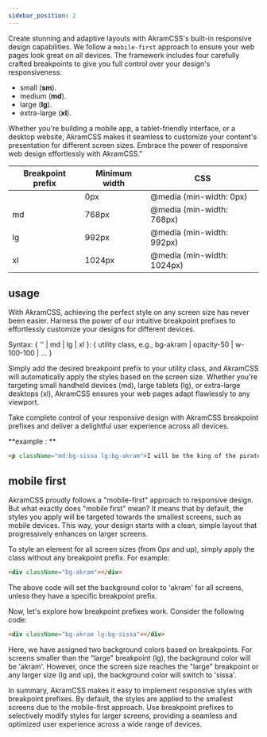 ```yaml
---
sidebar_position: 2
---
```


Create stunning and adaptive layouts with AkramCSS's built-in responsive design capabilities. We follow a `mobile-first` approach to ensure your web pages look great on all devices. The framework includes four carefully crafted breakpoints to give you full control over your design's responsiveness:

- small (**sm**).
- medium (**md**).
- large (**lg**).
- extra-large (**xl**).

Whether you're building a mobile app, a tablet-friendly interface, or a desktop website, AkramCSS makes it seamless to customize your content's presentation for different screen sizes. Embrace the power of responsive web design effortlessly with AkramCSS."

| **Breakpoint prefix** | **Minimum width** | **CSS**                    |
| --------------------- | ----------------- | -------------------------- |
|                       | 0px               | @media (min-width: 0px)    |
| md                    | 768px             | @media (min-width: 768px)  |
| lg                    | 992px             | @media (min-width: 992px)  |
| xl                    | 1024px            | @media (min-width: 1024px) |

## usage

With AkramCSS, achieving the perfect style on any screen size has never been easier. Harness the power of our intuitive breakpoint prefixes to effortlessly customize your designs for different devices.

Syntax: { '' | md | lg | xl }: { utility class, e.g., bg-akram | opacity-50 | w-100-100 | ... }

Simply add the desired breakpoint prefix to your utility class, and AkramCSS will automatically apply the styles based on the screen size. Whether you're targeting small handheld devices (md), large tablets (lg), or extra-large desktops (xl), AkramCSS ensures your web pages adapt flawlessly to any viewport.

Take complete control of your responsive design with AkramCSS breakpoint prefixes and deliver a delightful user experience across all devices.

**example : **

```html
<p className="md:bg-sissa lg:bg-akram">I will be the king of the pirates</p>
```

## mobile first

AkramCSS proudly follows a "mobile-first" approach to responsive design. But what exactly does "mobile first" mean? It means that by default, the styles you apply will be targeted towards the smallest screens, such as mobile devices. This way, your design starts with a clean, simple layout that progressively enhances on larger screens.

To style an element for all screen sizes (from 0px and up), simply apply the class without any breakpoint prefix. For example:

```html
<div className="bg-akram"></div>
```

The above code will set the background color to 'akram' for all screens, unless they have a specific breakpoint prefix.

Now, let's explore how breakpoint prefixes work. Consider the following code:

```html
<div className="bg-akram lg:bg-sissa"></div>
```

Here, we have assigned two background colors based on breakpoints. For screens smaller than the "large" breakpoint (lg), the background color will be 'akram'. However, once the screen size reaches the "large" breakpoint or any larger size (lg and up), the background color will switch to 'sissa'.

In summary, AkramCSS makes it easy to implement responsive styles with breakpoint prefixes. By default, the styles are applied to the smallest screens due to the mobile-first approach. Use breakpoint prefixes to selectively modify styles for larger screens, providing a seamless and optimized user experience across a wide range of devices.
